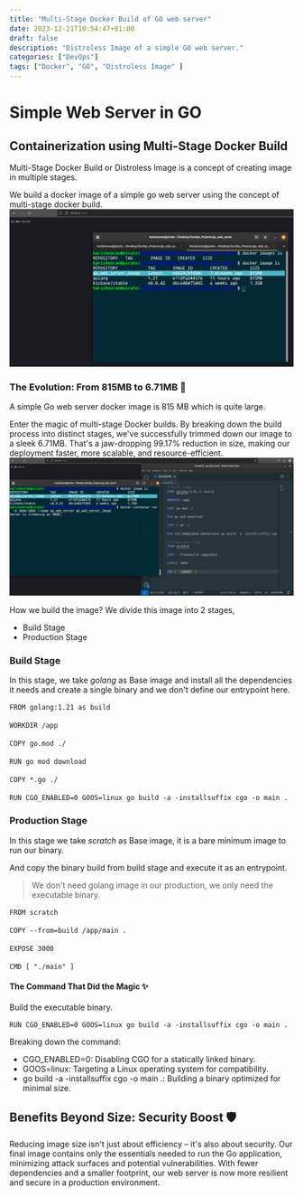 ```yaml
---
title: "Multi-Stage Docker Build of GO web server"
date: 2023-12-21T10:54:47+01:00
draft: false
description: "Distroless Image of a simple GO web server."
categories: ["DevOps"]
tags: ["Docker", "GO", "Distroless Image" ]
---
```


# Simple Web Server in GO

## Containerization using Multi-Stage Docker Build
Multi-Stage Docker Build or Distroless Image is a concept of creating image in multiple stages.

We build a docker image of a simple go web server using the concept of multi-stage docker build.
![](o1.png)

### The Evolution: From 815MB to 6.71MB 🚀

A simple Go web server docker image is 815 MB which is quite large.

Enter the magic of multi-stage Docker builds. By breaking down the build process into distinct stages, we've successfully trimmed down our image to a sleek 6.71MB. That's a jaw-dropping 99.17% reduction in size, making our deployment faster, more scalable, and resource-efficient.
![](o2.png)

How we build the image?
We divide this image into 2 stages, 
- Build Stage
- Production Stage

### Build Stage
In this stage, we take *golang* as Base image and install all the dependencies it needs and create a single binary and we don't define our entrypoint here.

```
FROM golang:1.21 as build

WORKDIR /app

COPY go.mod ./

RUN go mod download

COPY *.go ./

RUN CGO_ENABLED=0 GOOS=linux go build -a -installsuffix cgo -o main .

```

### Production Stage
In this stage we take *scratch* as Base image, it is a bare minimum image to run our binary.

And copy the binary build from build stage and execute it as an entrypoint.

> We don't need golang image in our production, we only need the executable binary.

```
FROM scratch

COPY --from=build /app/main .

EXPOSE 3000

CMD [ "./main" ]
```


#### The Command That Did the Magic ✨
Build the executable binary.

``` 
RUN CGO_ENABLED=0 GOOS=linux go build -a -installsuffix cgo -o main .
```
Breaking down the command:

- CGO_ENABLED=0: Disabling CGO for a statically linked binary.
- GOOS=linux: Targeting a Linux operating system for compatibility.
- go build -a -installsuffix cgo -o main .: Building a binary optimized for minimal size.

## Benefits Beyond Size: Security Boost 🛡️

Reducing image size isn't just about efficiency – it's also about security. Our final image contains only the essentials needed to run the Go application, minimizing attack surfaces and potential vulnerabilities. With fewer dependencies and a smaller footprint, our web server is now more resilient and secure in a production environment.